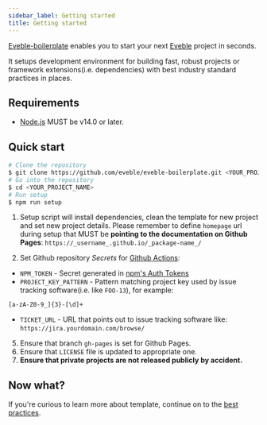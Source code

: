 ```yaml
---
sidebar_label: Getting started
title: Getting started
---
```


[Eveble-boilerplate][project-link] enables you to start your next [Eveble][eveble] project in seconds.

It setups development environment for building fast, robust projects or framework extensions(i.e. dependencies) with best industry standard practices in places.

## Requirements

- [Node.js][nodejs] MUST be v14.0 or later.

## Quick start

```bash
# Clone the repository
$ git clone https://github.com/eveble/eveble-boilerplate.git <YOUR_PROJECT_NAME>
# Go into the repository
$ cd <YOUR_PROJECT_NAME>
# Run setup
$ npm run setup
```

1.  Setup script will install dependencies, clean the template for new project and set new project details.
    Please remember to define `homepage` url during setup that MUST be **pointing to the documentation on Github Pages**:
    `https://_username_.github.io/_package-name_/`

2.  Set Github repository _Secrets_ for [Github Actions][github-actions]:

- `NPM_TOKEN` - Secret generated in [npm's Auth Tokens][nodejs]
- `PROJECT_KEY_PATTERN` - Pattern matching project key used by issue tracking software(i.e. like `FOO-13`), for example:

```lang-regex
[a-zA-Z0-9_]{3}-[\d]+
```

- `TICKET_URL` - URL that points out to issue tracking software like: `https://jira.yourdomain.com/browse/`

5. Ensure that branch `gh-pages` is set for Github Pages.
6. Ensure that `LICENSE` file is updated to appropriate one.
7. **Ensure that private projects are not released publicly by accident.**

## Now what?

If you're curious to learn more about template, continue on to the [best practices][next].

[project-link]: http://eveble.github.io/eveble-boilerplate
[eveble]: http://eveble.com
[nodejs]: https://nodejs.org/
[github-actions]: https://github.com/features/actions
[npm-auth-tokens]: https://www.npmjs.com/
[next]: ../02-best-practices/introduction
